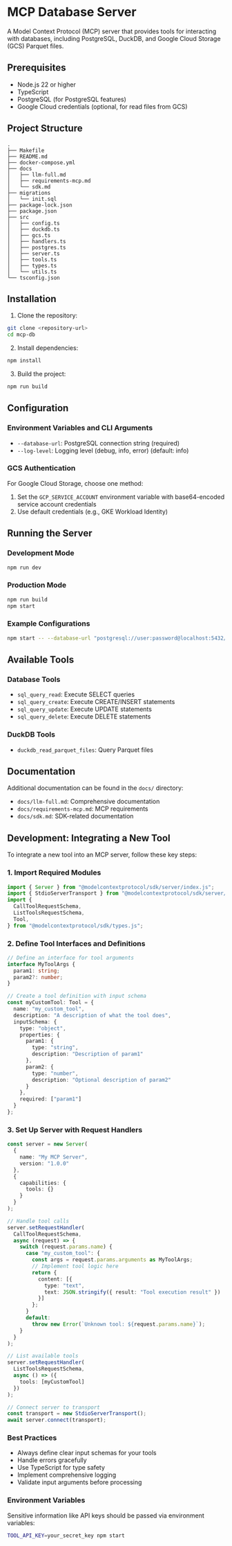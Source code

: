 # MCP Database Server

A Model Context Protocol (MCP) server that provides tools for interacting with databases, including PostgreSQL, DuckDB, and Google Cloud Storage (GCS) Parquet files.

## Prerequisites

- Node.js 22 or higher
- TypeScript
- PostgreSQL (for PostgreSQL features)
- Google Cloud credentials (optional, for read files from GCS)

## Project Structure

```plaintext
.
├── Makefile
├── README.md
├── docker-compose.yml
├── docs
│   ├── llm-full.md
│   ├── requirements-mcp.md
│   └── sdk.md
├── migrations
│   └── init.sql
├── package-lock.json
├── package.json
├── src
│   ├── config.ts
│   ├── duckdb.ts
│   ├── gcs.ts
│   ├── handlers.ts
│   ├── postgres.ts
│   ├── server.ts
│   ├── tools.ts
│   ├── types.ts
│   └── utils.ts
└── tsconfig.json
```

## Installation

1. Clone the repository:
```bash
git clone <repository-url>
cd mcp-db
```

2. Install dependencies:
```bash
npm install
```

3. Build the project:
```bash
npm run build
```

## Configuration

### Environment Variables and CLI Arguments
- `--database-url`: PostgreSQL connection string (required)
- `--log-level`: Logging level (debug, info, error) (default: info)

### GCS Authentication
For Google Cloud Storage, choose one method:
1. Set the `GCP_SERVICE_ACCOUNT` environment variable with base64-encoded service account credentials
2. Use default credentials (e.g., GKE Workload Identity)

## Running the Server

### Development Mode
```bash
npm run dev
```

### Production Mode
```bash
npm run build
npm start
```

### Example Configurations

```bash
npm start -- --database-url "postgresql://user:password@localhost:5432/mydb"
```

## Available Tools

### Database Tools
- `sql_query_read`: Execute SELECT queries
- `sql_query_create`: Execute CREATE/INSERT statements
- `sql_query_update`: Execute UPDATE statements
- `sql_query_delete`: Execute DELETE statements

### DuckDB Tools
- `duckdb_read_parquet_files`: Query Parquet files

## Documentation

Additional documentation can be found in the `docs/` directory:
- `docs/llm-full.md`: Comprehensive documentation
- `docs/requirements-mcp.md`: MCP requirements
- `docs/sdk.md`: SDK-related documentation

## Development: Integrating a New Tool

To integrate a new tool into an MCP server, follow these key steps:

### 1. Import Required Modules

```typescript
import { Server } from "@modelcontextprotocol/sdk/server/index.js";
import { StdioServerTransport } from "@modelcontextprotocol/sdk/server/stdio.js";
import {
  CallToolRequestSchema,
  ListToolsRequestSchema,
  Tool,
} from "@modelcontextprotocol/sdk/types.js";
```

### 2. Define Tool Interfaces and Definitions

```typescript
// Define an interface for tool arguments
interface MyToolArgs {
  param1: string;
  param2?: number;
}

// Create a tool definition with input schema
const myCustomTool: Tool = {
  name: "my_custom_tool",
  description: "A description of what the tool does",
  inputSchema: {
    type: "object",
    properties: {
      param1: {
        type: "string",
        description: "Description of param1"
      },
      param2: {
        type: "number",
        description: "Optional description of param2"
      }
    },
    required: ["param1"]
  }
};
```

### 3. Set Up Server with Request Handlers

```typescript
const server = new Server(
  {
    name: "My MCP Server",
    version: "1.0.0"
  },
  {
    capabilities: {
      tools: {}
    }
  }
);

// Handle tool calls
server.setRequestHandler(
  CallToolRequestSchema,
  async (request) => {
    switch (request.params.name) {
      case "my_custom_tool": {
        const args = request.params.arguments as MyToolArgs;
        // Implement tool logic here
        return {
          content: [{ 
            type: "text", 
            text: JSON.stringify({ result: "Tool execution result" }) 
          }]
        };
      }
      default:
        throw new Error(`Unknown tool: ${request.params.name}`);
    }
  }
);

// List available tools
server.setRequestHandler(
  ListToolsRequestSchema, 
  async () => ({
    tools: [myCustomTool]
  })
);

// Connect server to transport
const transport = new StdioServerTransport();
await server.connect(transport);
```

### Best Practices

- Always define clear input schemas for your tools
- Handle errors gracefully
- Use TypeScript for type safety
- Implement comprehensive logging
- Validate input arguments before processing

### Environment Variables

Sensitive information like API keys should be passed via environment variables:

```bash
TOOL_API_KEY=your_secret_key npm start

